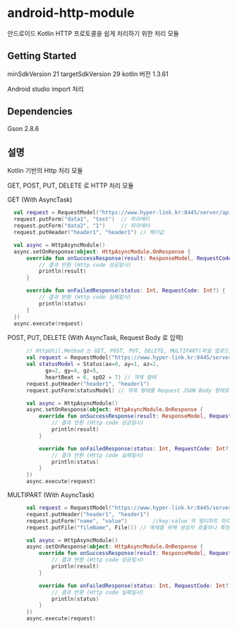 # android-http-module
안드로이드 Kotlin HTTP 프로토콜을 쉽게 처리하기 위한 처리 모듈 


## Getting Started 
minSdkVersion 21
targetSdkVersion 29
kotlin 버전 1.3.61 

Android studio import 처리

## Dependencies 
Gson 2.8.6 

## 설명
Kotlin 기반의 Http 처리 모듈 

GET, POST, PUT, DELETE 로 HTTP 처리 모듈 


GET (With AsyncTask) 
~~~kotlin
  val request = RequestModel("https://www.hyper-link.kr:8445/server/api/test/getData", HttpUtil.Method.GET)
  request.putForm("data1", "test")  // 파라메터
  request.putForm("data2", "1")     // 파라메터 
  request.putHeader("header1", "header1") // 헤더값

  val async = HttpAsyncModule()
  async.setOnResponse(object: HttpAsyncModule.OnResponse {
      override fun onSuccessResponse(result: ResponseModel, RequestCode: Int?) {
          // 결과 반환 (Http code 성공일시)
          println(result)
      }

      override fun onFailedResponse(status: Int, RequestCode: Int?) {
          // 결과 반환 (Http code 실패일시)
          println(status)
      }
  })
  async.execute(request)
~~~ 

POST, PUT, DELETE (With AsyncTask, Request Body 로 입력) 
~~~kotlin
      // HttpUtil.Method 는 GET, POST, PUT, DELETE, MULTIPART(파일 업로드) 존재 
      val request = RequestModel("https://www.hyper-link.kr:8445/server/api/test/postData", HttpUtil.Method.POST) 
      val statusModel = Status(ax=0, ay=1, az=2,
            gx=2, gy=4, gz=5,
            heartBeat = 6, spO2 = 7) // 객체 형태
      request.putHeader("header1", "header1")
      request.putForm(statusModel) // 객체 형태를 Request JSON Body 형태로 입력 

      val async = HttpAsyncModule()
      async.setOnResponse(object: HttpAsyncModule.OnResponse {
          override fun onSuccessResponse(result: ResponseModel, RequestCode: Int?) {
              // 결과 반환 (Http code 성공일시)
              println(result)
          }

          override fun onFailedResponse(status: Int, RequestCode: Int?) {
              // 결과 반환 (Http code 실패일시)
              println(status)
          }
      })
      async.execute(request)
~~~

MULTIPART (With AsyncTask) 
~~~kotlin
      val request = RequestModel("https://www.hyper-link.kr:8445/server/api/test/postData", HttpUtil.Method.MULTIPART)
      request.putHeader("header1", "header1")
      request.putForm("name", "value")        //key:value 의 멀티파트 파라메터 
      request.putFile("fileName", File()) // 예제를 위해 생성자 호출하나 특정 경로의 이미지나 동영상을 가져와 해당 객체로 입력

      val async = HttpAsyncModule()
      async.setOnResponse(object: HttpAsyncModule.OnResponse {
          override fun onSuccessResponse(result: ResponseModel, RequestCode: Int?) {
              // 결과 반환 (Http code 성공일시)
              println(result)
          }

          override fun onFailedResponse(status: Int, RequestCode: Int?) {
              // 결과 반환 (Http code 실패일시)
              println(status)
          }
      })
      async.execute(request)

~~~

